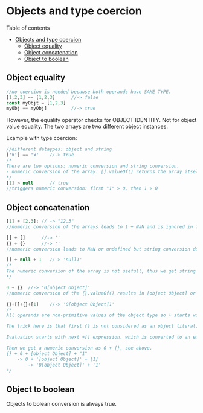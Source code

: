 # Objects and type coercion
Table of contents
- [Objects and type coercion](#objects-and-type-coercion)
  - [Object equality](#object-equality)
  - [Object concatenation](#object-concatenation)
  - [Object to boolean](#object-to-boolean)
## Object equality
```javascript
//no coercion is needed because both operands have SAME TYPE. 
[1,2,3] == [1,2,3]      //-> false
const myObjt = [1,2,3]
myObj == myObj]       	//-> true
```
However, the equality operator checks for OBJECT IDENTITY. Not for object value equality. The two arrays are two different object instances.

Example with type coercion:
```javascript
//different dataypes: object and string
['x'] == 'x'	//-> true 
/*
There are two options: numeric conversion and string conversion. 
- numeric conversion of the array: [].valueOf() returns the array itself, NaN. [].toString converts to 'x' and "x" == "x" 
*/
[1] > null      // true
//triggers numeric conversion: first "1" > 0, then 1 > 0 

```
## Object concatenation
```javascript
[1] + [2,3]; // -> "12,3"
//numeric conversion of the arrays leads to 1 + NaN and is ignored in favor of the string conversion: '1' + '2,3' = '12,3'

[] + []		 //-> ''
{} + {}		 //-> ''
//numeric conversion leads to NaN or undefined but string conversion does work

[] + null + 1	//-> 'null1'
/*
The numeric conversion of the array is not usefull, thus we get string conversion into an empty string. "" + null + 1 -> concatenation: "null" + 1 -> "null1"
*/

0 + {}	//-> '0[object Object]' 
//numeric conversion of the {}.valueOf() results in [object Object] or an object of the constructor Object. Then string conversion and string concatenation.

{}+[]+{}+[1]	//-> '0[object Object]1'
/*
All operands are non-primitive values of the object type so + starts with the leftmost triggering numeric conversion but the value of those objects are the objects themselves and not usefull. Thus we get string conversion. 

The trick here is that first {} is not considered as an object literal, but rather as a block declaration statement, so it's ignored. 

Evaluation starts with next +[] expression, which is converted to an empty string via toString() method: +[]. The + operator now is a unary math operator triggering numeric conversion: +[] -> 0.

Then we get a numeric conversion as 0 + {}, see above.
{} + 0 + [object Object] + "1" 
	-> 0 + '[object Object]' + [1]
		-> '0[object Object]' + '1'
*/

```
## Object to boolean
Objects to bolean conversion is always true.
